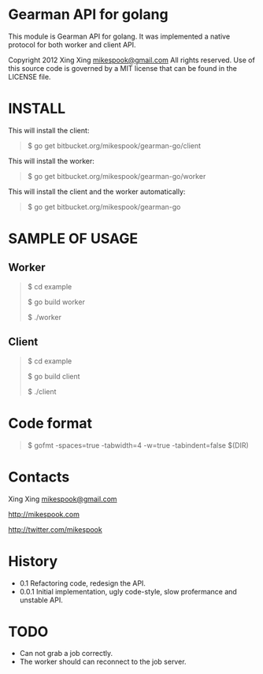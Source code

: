 # Gearman API for golang

This module is Gearman API for golang. It was implemented a native 
protocol for both worker and client API.

Copyright 2012 Xing Xing <mikespook@gmail.com> All rights reserved. 
Use of this source code is governed by a MIT license that can be found
in the LICENSE file.

# INSTALL

This will install the client:

> $ go get bitbucket.org/mikespook/gearman-go/client
	
This will install the worker:

> $ go get bitbucket.org/mikespook/gearman-go/worker

This will install the client and the worker automatically:

> $ go get bitbucket.org/mikespook/gearman-go
	

# SAMPLE OF USAGE

## Worker

> $ cd example
>
> $ go build worker
>
> $ ./worker

## Client

> $ cd example
>
> $ go build client
>
> $ ./client

# Code format

> $ gofmt -spaces=true -tabwidth=4 -w=true -tabindent=false $(DIR)

# Contacts

Xing Xing <mikespook@gmail.com>

http://mikespook.com

http://twitter.com/mikespook

# History

 * 0.1      Refactoring code, redesign the API.
 * 0.0.1    Initial implementation, ugly code-style, slow profermance and unstable API.

# TODO

 * Can not grab a job correctly.
 * The worker should can reconnect to the job server.
